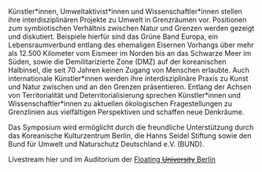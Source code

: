 Künstler\*innen, Umweltaktivist\*innen und Wissenschaftler\*innen stellen ihre interdisziplinären Projekte zu Umwelt in Grenzräumen vor. Positionen zum symbiotischen Verhältnis zwischen Natur und Grenzen werden gezeigt und diskutiert. Beispiele hierfür sind das Grüne Band Europa, ein Lebensraumverbund entlang des ehemaligen Eisernen Vorhangs über mehr als 12.500 Kilometer vom Eismeer im Norden bis an das Schwarze Meer im Süden, sowie die Demilitarizierte Zone (DMZ) auf der koreanischen Halbinsel, die seit 70 Jahren keinen Zugang von Menschen erlaubte. Auch internationale Künstler\*innen werden ihre interdisziplinäre Praxis zu Kunst und Natur zwischen und an den Grenzen präsentieren. Entlang der Achsen von Territorialität und Deterritorialisierung sprechen Künstler\*innen und Wissenschaftler\*innen zu aktuellen ökologischen Fragestellungen zu Grenzlinien aus vielfältigen Perspektiven und schaffen neue Denkräume.

Das Symposium wird ermöglicht durch die freundliche Unterstützung durch das Koreanische Kulturzentrum Berlin, die Hanns Seidel Stiftung sowie den Bund für Umwelt und
Naturschutz Deutschland e.V. (BUND).

Livestream hier und im Auditorium der [Floating ~~University~~ Berlin](http://www.floatinguniversity.org/)
